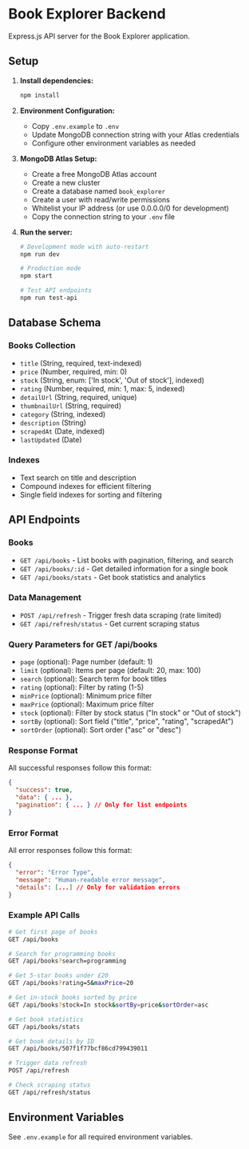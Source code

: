 # Book Explorer Backend

Express.js API server for the Book Explorer application.

## Setup

1. **Install dependencies:**
   ```bash
   npm install
   ```

2. **Environment Configuration:**
   - Copy `.env.example` to `.env`
   - Update MongoDB connection string with your Atlas credentials
   - Configure other environment variables as needed

3. **MongoDB Atlas Setup:**
   - Create a free MongoDB Atlas account
   - Create a new cluster
   - Create a database named `book_explorer`
   - Create a user with read/write permissions
   - Whitelist your IP address (or use 0.0.0.0/0 for development)
   - Copy the connection string to your `.env` file

4. **Run the server:**
   ```bash
   # Development mode with auto-restart
   npm run dev
   
   # Production mode
   npm start
   
   # Test API endpoints
   npm run test-api
   ```

## Database Schema

### Books Collection
- `title` (String, required, text-indexed)
- `price` (Number, required, min: 0)
- `stock` (String, enum: ['In stock', 'Out of stock'], indexed)
- `rating` (Number, required, min: 1, max: 5, indexed)
- `detailUrl` (String, required, unique)
- `thumbnailUrl` (String, required)
- `category` (String, indexed)
- `description` (String)
- `scrapedAt` (Date, indexed)
- `lastUpdated` (Date)

### Indexes
- Text search on title and description
- Compound indexes for efficient filtering
- Single field indexes for sorting and filtering

## API Endpoints

### Books
- `GET /api/books` - List books with pagination, filtering, and search
- `GET /api/books/:id` - Get detailed information for a single book
- `GET /api/books/stats` - Get book statistics and analytics

### Data Management
- `POST /api/refresh` - Trigger fresh data scraping (rate limited)
- `GET /api/refresh/status` - Get current scraping status

### Query Parameters for GET /api/books
- `page` (optional): Page number (default: 1)
- `limit` (optional): Items per page (default: 20, max: 100)
- `search` (optional): Search term for book titles
- `rating` (optional): Filter by rating (1-5)
- `minPrice` (optional): Minimum price filter
- `maxPrice` (optional): Maximum price filter
- `stock` (optional): Filter by stock status ("In stock" or "Out of stock")
- `sortBy` (optional): Sort field ("title", "price", "rating", "scrapedAt")
- `sortOrder` (optional): Sort order ("asc" or "desc")

### Response Format

All successful responses follow this format:
```json
{
  "success": true,
  "data": { ... },
  "pagination": { ... } // Only for list endpoints
}
```

### Error Format

All error responses follow this format:
```json
{
  "error": "Error Type",
  "message": "Human-readable error message",
  "details": [...] // Only for validation errors
}
```

### Example API Calls
```bash
# Get first page of books
GET /api/books

# Search for programming books
GET /api/books?search=programming

# Get 5-star books under £20
GET /api/books?rating=5&maxPrice=20

# Get in-stock books sorted by price
GET /api/books?stock=In stock&sortBy=price&sortOrder=asc

# Get book statistics
GET /api/books/stats

# Get book details by ID
GET /api/books/507f1f77bcf86cd799439011

# Trigger data refresh
POST /api/refresh

# Check scraping status
GET /api/refresh/status
```

## Environment Variables

See `.env.example` for all required environment variables.
